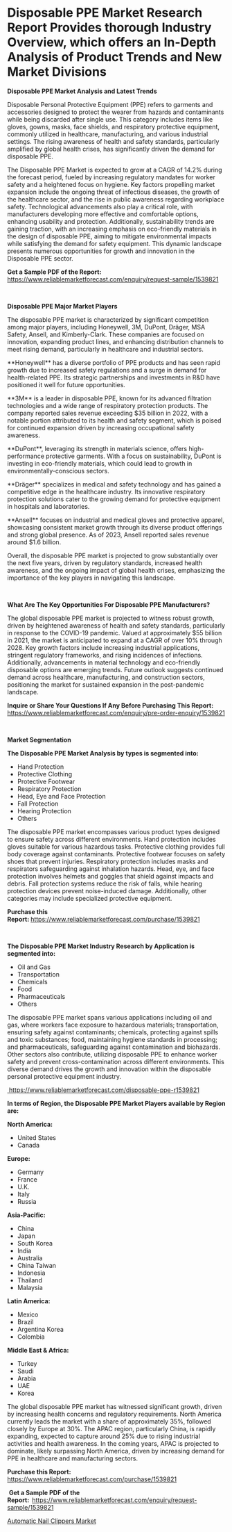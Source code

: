 <p><h1>Disposable PPE Market Research Report Provides thorough Industry Overview, which offers an In-Depth Analysis of Product Trends and New Market Divisions</h1></p><p><strong>Disposable PPE Market Analysis and Latest Trends</strong></p>
<p><p>Disposable Personal Protective Equipment (PPE) refers to garments and accessories designed to protect the wearer from hazards and contaminants while being discarded after single use. This category includes items like gloves, gowns, masks, face shields, and respiratory protective equipment, commonly utilized in healthcare, manufacturing, and various industrial settings. The rising awareness of health and safety standards, particularly amplified by global health crises, has significantly driven the demand for disposable PPE.</p><p>The Disposable PPE Market is expected to grow at a CAGR of 14.2% during the forecast period, fueled by increasing regulatory mandates for worker safety and a heightened focus on hygiene. Key factors propelling market expansion include the ongoing threat of infectious diseases, the growth of the healthcare sector, and the rise in public awareness regarding workplace safety. Technological advancements also play a critical role, with manufacturers developing more effective and comfortable options, enhancing usability and protection. Additionally, sustainability trends are gaining traction, with an increasing emphasis on eco-friendly materials in the design of disposable PPE, aiming to mitigate environmental impacts while satisfying the demand for safety equipment. This dynamic landscape presents numerous opportunities for growth and innovation in the Disposable PPE sector.</p></p>
<p><strong>Get a Sample PDF of the Report:&nbsp;</strong> <a href="https://www.reliablemarketforecast.com/enquiry/request-sample/1539821?utm_campaign=2950&utm_medium=2&utm_source=Github&utm_content=ia&utm_term=05042025&utm_id=disposable-ppe">https://www.reliablemarketforecast.com/enquiry/request-sample/1539821</a></p>
<p>&nbsp;</p>
<p><strong>Disposable PPE Major Market Players</strong></p>
<p><p>The disposable PPE market is characterized by significant competition among major players, including Honeywell, 3M, DuPont, Dräger, MSA Safety, Ansell, and Kimberly-Clark. These companies are focused on innovation, expanding product lines, and enhancing distribution channels to meet rising demand, particularly in healthcare and industrial sectors.</p><p>**Honeywell** has a diverse portfolio of PPE products and has seen rapid growth due to increased safety regulations and a surge in demand for health-related PPE. Its strategic partnerships and investments in R&D have positioned it well for future opportunities. </p><p>**3M** is a leader in disposable PPE, known for its advanced filtration technologies and a wide range of respiratory protection products. The company reported sales revenue exceeding $35 billion in 2022, with a notable portion attributed to its health and safety segment, which is poised for continued expansion driven by increasing occupational safety awareness.</p><p>**DuPont**, leveraging its strength in materials science, offers high-performance protective garments. With a focus on sustainability, DuPont is investing in eco-friendly materials, which could lead to growth in environmentally-conscious sectors. </p><p>**Dräger** specializes in medical and safety technology and has gained a competitive edge in the healthcare industry. Its innovative respiratory protection solutions cater to the growing demand for protective equipment in hospitals and laboratories.</p><p>**Ansell** focuses on industrial and medical gloves and protective apparel, showcasing consistent market growth through its diverse product offerings and strong global presence. As of 2023, Ansell reported sales revenue around $1.6 billion.</p><p>Overall, the disposable PPE market is projected to grow substantially over the next five years, driven by regulatory standards, increased health awareness, and the ongoing impact of global health crises, emphasizing the importance of the key players in navigating this landscape.</p></p>
<p>&nbsp;</p>
<p><strong>What Are The Key Opportunities For Disposable PPE Manufacturers?</strong></p>
<p><p>The global disposable PPE market is projected to witness robust growth, driven by heightened awareness of health and safety standards, particularly in response to the COVID-19 pandemic. Valued at approximately $55 billion in 2021, the market is anticipated to expand at a CAGR of over 10% through 2028. Key growth factors include increasing industrial applications, stringent regulatory frameworks, and rising incidences of infections. Additionally, advancements in material technology and eco-friendly disposable options are emerging trends. Future outlook suggests continued demand across healthcare, manufacturing, and construction sectors, positioning the market for sustained expansion in the post-pandemic landscape.</p></p>
<p><strong>Inquire or Share Your Questions If Any Before Purchasing This Report:</strong> <a href="https://www.reliablemarketforecast.com/enquiry/pre-order-enquiry/1539821?utm_campaign=2950&utm_medium=2&utm_source=Github&utm_content=ia&utm_term=05042025&utm_id=disposable-ppe">https://www.reliablemarketforecast.com/enquiry/pre-order-enquiry/1539821</a></p>
<p>&nbsp;</p>
<p><strong>Market Segmentation</strong></p>
<p><strong>The Disposable PPE Market Analysis by types is segmented into:</strong></p>
<p><ul><li>Hand Protection</li><li>Protective Clothing</li><li>Protective Footwear</li><li>Respiratory Protection</li><li>Head, Eye and Face Protection</li><li>Fall Protection</li><li>Hearing Protection</li><li>Others</li></ul></p>
<p><p>The disposable PPE market encompasses various product types designed to ensure safety across different environments. Hand protection includes gloves suitable for various hazardous tasks. Protective clothing provides full body coverage against contaminants. Protective footwear focuses on safety shoes that prevent injuries. Respiratory protection includes masks and respirators safeguarding against inhalation hazards. Head, eye, and face protection involves helmets and goggles that shield against impacts and debris. Fall protection systems reduce the risk of falls, while hearing protection devices prevent noise-induced damage. Additionally, other categories may include specialized protective equipment.</p></p>
<p><strong>Purchase this Report:&nbsp;</strong><a href="https://www.reliablemarketforecast.com/purchase/1539821?utm_campaign=2950&utm_medium=2&utm_source=Github&utm_content=ia&utm_term=05042025&utm_id=disposable-ppe">https://www.reliablemarketforecast.com/purchase/1539821</a></p>
<p>&nbsp;</p>
<p><strong>The Disposable PPE Market Industry Research by Application is segmented into:</strong></p>
<p><ul><li>Oil and Gas</li><li>Transportation</li><li>Chemicals</li><li>Food</li><li>Pharmaceuticals</li><li>Others</li></ul></p>
<p><p>The disposable PPE market spans various applications including oil and gas, where workers face exposure to hazardous materials; transportation, ensuring safety against contaminants; chemicals, protecting against spills and toxic substances; food, maintaining hygiene standards in processing; and pharmaceuticals, safeguarding against contamination and biohazards. Other sectors also contribute, utilizing disposable PPE to enhance worker safety and prevent cross-contamination across different environments. This diverse demand drives the growth and innovation within the disposable personal protective equipment industry.</p></p>
<p><a href="https://www.reliablemarketforecast.com/disposable-ppe-r1539821?utm_campaign=2950&utm_medium=2&utm_source=Github&utm_content=ia&utm_term=05042025&utm_id=disposable-ppe">&nbsp;https://www.reliablemarketforecast.com/disposable-ppe-r1539821</a></p>
<p><strong>In terms of Region, the Disposable PPE Market Players available by Region are:</strong></p>
<p>
    <p> <strong> North America: </strong>
        <ul>
            <li>United States</li>
            <li>Canada</li>
        </ul>
        </p> 
    <p> <strong> Europe: </strong>
        <ul>
            <li>Germany</li>
            <li>France</li>
            <li>U.K.</li>
            <li>Italy</li>
            <li>Russia</li>
        </ul>
        </p> 
    <p> <strong> Asia-Pacific: </strong>
        <ul>
            <li>China</li>
            <li>Japan</li>
            <li>South Korea</li>
            <li>India</li>
            <li>Australia</li>
            <li>China Taiwan</li>
            <li>Indonesia</li>
            <li>Thailand</li>
            <li>Malaysia</li>
        </ul>
        </p> 
    <p> <strong> Latin America: </strong>
        <ul>
            <li>Mexico</li>
            <li>Brazil</li>
            <li>Argentina Korea</li>
            <li>Colombia</li>
        </ul>
        </p> 
    <p> <strong> Middle East & Africa: </strong>
        <ul>
            <li>Turkey</li>
            <li>Saudi</li>
            <li>Arabia</li>
            <li>UAE</li>
            <li>Korea</li>
        </ul>
    </p>
    </p>
<p><p>The global disposable PPE market has witnessed significant growth, driven by increasing health concerns and regulatory requirements. North America currently leads the market with a share of approximately 35%, followed closely by Europe at 30%. The APAC region, particularly China, is rapidly expanding, expected to capture around 25% due to rising industrial activities and health awareness. In the coming years, APAC is projected to dominate, likely surpassing North America, driven by increasing demand for PPE in healthcare and manufacturing sectors.</p></p>
<p><strong>Purchase this Report: </strong><a href="https://www.reliablemarketforecast.com/purchase/1539821?utm_campaign=2950&utm_medium=2&utm_source=Github&utm_content=ia&utm_term=05042025&utm_id=disposable-ppe">https://www.reliablemarketforecast.com/purchase/1539821</a></p>
<p>&nbsp;<strong>Get a Sample PDF of the Report:&nbsp;&nbsp;</strong><a href="https://www.reliablemarketforecast.com/enquiry/request-sample/1539821?utm_campaign=2950&utm_medium=2&utm_source=Github&utm_content=ia&utm_term=05042025&utm_id=disposable-ppe">https://www.reliablemarketforecast.com/enquiry/request-sample/1539821</a></p>
<p><strong></strong></p>
<p><p><a href="https://github.com/sapsaidamary/Market-Research-Report-List-1/blob/main/automatic-nail-clippers-market.md?utm_campaign=2950&utm_medium=2&utm_source=Github&utm_content=ia&utm_term=05042025&utm_id=disposable-ppe">Automatic Nail Clippers Market</a></p></p>